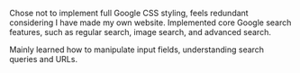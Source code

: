 Chose not to implement full Google CSS styling, feels redundant considering I have made my own website. Implemented core Google search features, such as regular search, image search, and advanced search.

Mainly learned how to manipulate input fields, understanding search queries and URLs.
